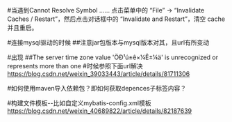 #当遇到Cannot Resolve Symbol ......
点击菜单中的 “File” -> “Invalidate Caches / Restart”，然后点击对话框中的 “Invalidate and Restart”，清空 cache 并且重启。

#连接mysql驱动的时候
##注意jar包版本与mysql版本对其，且url有所变动
<!-- 数据库驱动 -->
<property name="driverClassName" value="com.mysql.cj.jdbc.Driver"/>
<!-- 连接数据库的url -->
<property name="url" value="jdbc:mysql://localhost:3306/spring?useUnicode=true&amp;characterEncoding=UTF-8&amp;useSSL=false"/>

#出现
##The server time zone value 'ÖÐ¹ú±ê×¼Ê±¼ä' is unrecognized or represents more than one
#时候参照下面url解决
https://blog.csdn.net/weixin_39033443/article/details/81711306

#如何使用maven导入依赖包？即如何获取depences子标签内容？



#构建文件模板--比如自定义mybatis-config.xml模板
https://blog.csdn.net/weixin_40689822/article/details/82187639

#
